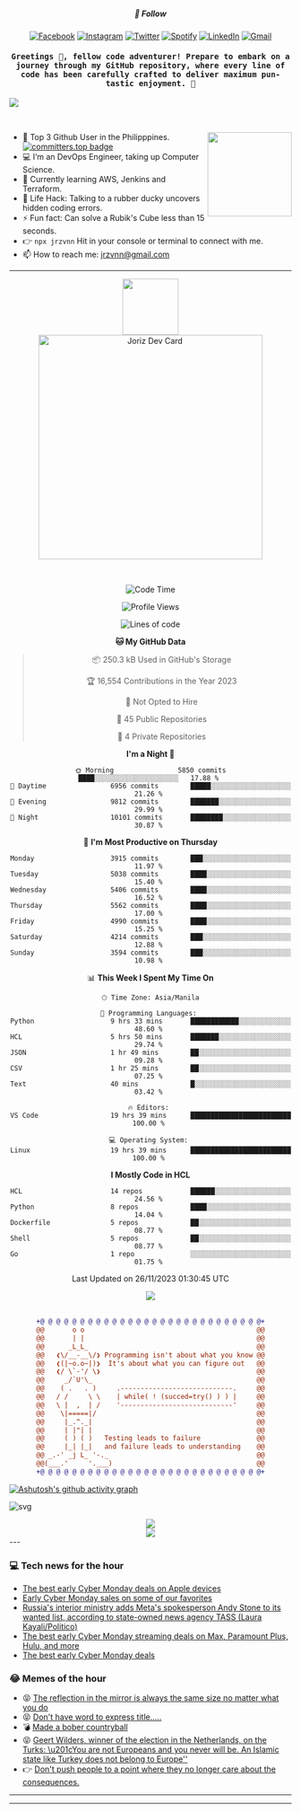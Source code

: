 <h5 align="center">💬 Follow</h5>
<div align="center">

[![Facebook](https://img.shields.io/badge/Facebook-%231877F2.svg?style=for-the-badge&logo=Facebook&logoColor=white)](https://www.facebook.com/Horisyo/)
[![Instagram](https://img.shields.io/badge/Instagram-%23E4405F.svg?style=for-the-badge&logo=Instagram&logoColor=white)](https://www.instagram.com/jrzvnn_/)
[![Twitter](https://img.shields.io/badge/Twitter-%231DA1F2.svg?style=for-the-badge&logo=Twitter&logoColor=white)](https://twitter.com/jrz_studies)
[![Spotify](https://img.shields.io/badge/Spotify-%231ED760.svg?style=for-the-badge&logo=Spotify&logoColor=white)](https://open.spotify.com/user/217td4qrc6mzqjodfalmzjpdi?si=b93099b9078c4ccb)
[![LinkedIn](https://img.shields.io/badge/LinkedIn-%230077B5.svg?style=for-the-badge&logo=LinkedIn&logoColor=white)](https://www.linkedin.com/in/jrz-vnn/)
[![Gmail](https://img.shields.io/badge/Gmail-D14836?style=for-the-badge&logo=gmail&logoColor=white)](mailto:jrzvnn@gmail.com)

</div>
<h4 align="center"><samp>Greetings 👋, fellow code adventurer! Prepare to embark on a journey through my GitHub repository, where every line of code has been carefully crafted to deliver maximum pun-tastic enjoyment. 🚀 </samp></h4>

<!--horizontal divider(gradiant)-->
<img src="https://user-images.githubusercontent.com/73097560/115834477-dbab4500-a447-11eb-908a-139a6edaec5c.gif">

&nbsp; 

<img align='right' src='https://github.com/Rishit-dagli/Rishit-dagli/blob/master/images/octocat-anime.gif' width='150"'>

- 🚀 Top 3 Github User in the Philipppines. [![committers.top badge](https://user-badge.committers.top/philippines/jrzvnn.svg)](https://user-badge.committers.top/philippines/USERNAME)
- 💻 I’m an DevOps Engineer, taking up Computer Science.
- 🤖 Currently learning AWS, Jenkins and Terraform.
- 🎯 Life Hack: Talking to a rubber ducky uncovers hidden coding errors.
- ⚡ Fun fact: Can solve a Rubik's Cube less than 15 seconds.
- 👉 `npx jrzvnn` Hit in your console or terminal to connect with me.
- 📫 How to reach me: jrzvnn@gmail.com

---

<!--🖼️OCTOCAT-->
<p align="center">

<img src="https://media.giphy.com/media/IP7sarl7C5lSFCw9rG/giphy.gif"  width="100px" height="100px">
<br />
<a href="https://app.daily.dev/jorizvillanueva"><img src="https://github.com/jrzvnn/jrzvnn/blob/main/devcard.svg" width="400" alt="Joriz Dev Card"/></a>
</p>

<br />
<div align="center">

<!--START_SECTION:waka-->
![Code Time](http://img.shields.io/badge/Code%20Time-213%20hrs%2032%20mins-blue)

![Profile Views](http://img.shields.io/badge/Profile%20Views-405-blue)

![Lines of code](https://img.shields.io/badge/From%20Hello%20World%20I%27ve%20Written-1.4%20million%20lines%20of%20code-blue)

**🐱 My GitHub Data** 

> 📦 250.3 kB Used in GitHub's Storage 
 > 
> 🏆 16,554 Contributions in the Year 2023
 > 
> 🚫 Not Opted to Hire
 > 
> 📜 45 Public Repositories 
 > 
> 🔑 4 Private Repositories 
 > 
**I'm a Night 🦉** 

```text
🌞 Morning                5850 commits        ████░░░░░░░░░░░░░░░░░░░░░   17.88 % 
🌆 Daytime                6956 commits        █████░░░░░░░░░░░░░░░░░░░░   21.26 % 
🌃 Evening                9812 commits        ███████░░░░░░░░░░░░░░░░░░   29.99 % 
🌙 Night                  10101 commits       ████████░░░░░░░░░░░░░░░░░   30.87 % 
```
📅 **I'm Most Productive on Thursday** 

```text
Monday                   3915 commits        ███░░░░░░░░░░░░░░░░░░░░░░   11.97 % 
Tuesday                  5038 commits        ████░░░░░░░░░░░░░░░░░░░░░   15.40 % 
Wednesday                5406 commits        ████░░░░░░░░░░░░░░░░░░░░░   16.52 % 
Thursday                 5562 commits        ████░░░░░░░░░░░░░░░░░░░░░   17.00 % 
Friday                   4990 commits        ████░░░░░░░░░░░░░░░░░░░░░   15.25 % 
Saturday                 4214 commits        ███░░░░░░░░░░░░░░░░░░░░░░   12.88 % 
Sunday                   3594 commits        ███░░░░░░░░░░░░░░░░░░░░░░   10.98 % 
```


📊 **This Week I Spent My Time On** 

```text
🕑︎ Time Zone: Asia/Manila

💬 Programming Languages: 
Python                   9 hrs 33 mins       ████████████░░░░░░░░░░░░░   48.60 % 
HCL                      5 hrs 50 mins       ███████░░░░░░░░░░░░░░░░░░   29.74 % 
JSON                     1 hr 49 mins        ██░░░░░░░░░░░░░░░░░░░░░░░   09.28 % 
CSV                      1 hr 25 mins        ██░░░░░░░░░░░░░░░░░░░░░░░   07.25 % 
Text                     40 mins             █░░░░░░░░░░░░░░░░░░░░░░░░   03.42 % 

🔥 Editors: 
VS Code                  19 hrs 39 mins      █████████████████████████   100.00 % 

💻 Operating System: 
Linux                    19 hrs 39 mins      █████████████████████████   100.00 % 
```

**I Mostly Code in HCL** 

```text
HCL                      14 repos            ██████░░░░░░░░░░░░░░░░░░░   24.56 % 
Python                   8 repos             ████░░░░░░░░░░░░░░░░░░░░░   14.04 % 
Dockerfile               5 repos             ██░░░░░░░░░░░░░░░░░░░░░░░   08.77 % 
Shell                    5 repos             ██░░░░░░░░░░░░░░░░░░░░░░░   08.77 % 
Go                       1 repo              ░░░░░░░░░░░░░░░░░░░░░░░░░   01.75 % 
```




 Last Updated on 26/11/2023 01:30:45 UTC
<!--END_SECTION:waka-->

<img src="https://wakatime.com/share/@jrzvnn/70a4618c-7cd9-4016-b7b9-eabe75c837ee.svg">

<br />
<br />

```diff
+@ @ @ @ @ @ @ @ @ @ @ @ @ @ @ @ @ @ @ @ @ @ @ @ @ @ @ @+
@@       o o                                           @@
@@       | |                                           @@
@@      _L_L_                                          @@
@@   ❮\/__-__\/❯ Programming isn't about what you know @@
@@   ❮(|~o.o~|)❯  It's about what you can figure out   @@
@@   ❮/ \`-'/ \❯                                       @@
@@     _/`U'\_                                         @@
@@    ( .   . )     .----------------------------.     @@
@@   / /     \ \    | while( ! (succed=try() ) ) |     @@
@@   \ |  ,  | /    '----------------------------'     @@
@@    \|=====|/                                        @@
@@     |_.^._|                                         @@
@@     | |"| |                                         @@
@@     ( ) ( )   Testing leads to failure              @@
@@     |_| |_|   and failure leads to understanding    @@
@@ _.-' _j L_ '-._                                     @@
@@(___.'     '.___)                                    @@
+@ @ @ @ @ @ @ @ @ @ @ @ @ @ @ @ @ @ @ @ @ @ @ @ @ @ @ @+

```

</div>




[![Ashutosh's github activity graph](https://github-readme-activity-graph.vercel.app/graph?username=jrzvnn&theme=github-compact)](https://github.com/ashutosh00710/github-readme-activity-graph)


![svg](profile-3d-contrib/profile-night-green.svg)

<div align="center">
<img src="https://github.com/jrzvnn/jrzvnn/blob/output/github-snake-dark.svg">
</div>

<div align=center>
<img align=center src=https://metrics.lecoq.io/jrzvnn?template=classic&isocalendar=1&languages=1&achievements=1&base=header%2C%20activity%2C%20community%2C%20repositories%2C%20metadata&base.indepth=false&base.hireable=false&base.skip=false&isocalendar=false&isocalendar.duration=full-year&languages=false&languages.limit=8&languages.threshold=0%25&languages.other=false&languages.colors=github&languages.sections=most-used&languages.indepth=false&languages.analysis.timeout=15&languages.analysis.timeout.repositories=7.5&languages.categories=markup%2C%20programming&languages.recent.categories=markup%2C%20programming&languages.recent.load=300&languages.recent.days=14&achievements=false&achievements.threshold=C&achievements.secrets=true&achievements.display=detailed&achievements.limit=0&config.timezone=Asia%2FManila)
</div>
<div align="left">
---

### 💻 Tech news for the hour

<!-- TECH:START -->
 - [The best early Cyber Monday deals on Apple devices](https://www.theverge.com/23971262/black-friday-2023-apple-deals-cyber-monday)
 - [Early Cyber Monday sales on some of our favorites](https://www.theverge.com/23969272/black-friday-cyber-monday-tech-deals-verge-staff-favorites)
 - [Russia&#39;s interior ministry adds Meta&#39;s spokesperson Andy Stone to its wanted list, according to state-owned news agency TASS &lpar;Laura Kayali/Politico&rpar;](http://www.techmeme.com/231126/p3#a231126p3)
 - [The best early Cyber Monday streaming deals on Max, Paramount Plus, Hulu, and more](https://www.theverge.com/23965708/black-friday-2023-streaming-deals-max-paramount-plus-hulu-cyber-monday)
 - [The best early Cyber Monday deals](https://www.theverge.com/23976342/cyber-monday-2023-best-early-deals-tech-speakers-gadgets)<!-- TECH:END -->

### 😂 Memes of the hour

<!-- MEMES:START -->
 - 😝 [The reflection in the mirror is always the same size no matter what you do](http://9gag.com/gag/aeQBerm)
 - 😝 [Don&#39;t have word to express title.....](http://9gag.com/gag/aVb6q4d)
 - 💣 [Made a bober countryball](http://9gag.com/gag/axor1BL)
 - 😝 [Geert Wilders, winner of the election in the Netherlands, on the Turks: \u201cYou are not Europeans and you never will be. An Islamic state like Turkey does not belong to Europe&#39;&#39;](http://9gag.com/gag/aXnOqRz)
 - 👉 [Don&#39;t push people to a point where they no longer care about the consequences.](http://9gag.com/gag/armLbnp)<!-- MEMES:END -->

---

---
